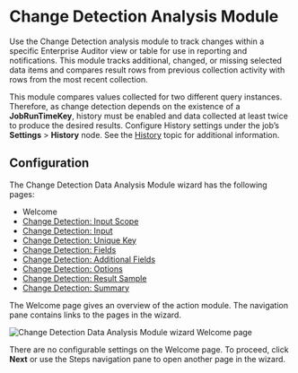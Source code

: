 # Change Detection Analysis Module

Use the Change Detection analysis module to track changes within a specific Enterprise Auditor view
or table for use in reporting and notifications. This module tracks additional, changed, or missing
selected data items and compares result rows from previous collection activity with rows from the
most recent collection.

This module compares values collected for two different query instances. Therefore, as change
detection depends on the existence of a **JobRunTimeKey**, history must be enabled and data
collected at least twice to produce the desired results. Configure History settings under the job’s
**Settings** > **History** node. See the
[History](/docs/accessanalyzer/11.6/accessanalyzer/admin/settings/history.md) topic
for additional information.

## Configuration

The Change Detection Data Analysis Module wizard has the following pages:

- Welcome
- [Change Detection: Input Scope](/docs/accessanalyzer/11.6/accessanalyzer/admin/analysis/changedetection/inputscope.md)
- [Change Detection: Input](/docs/accessanalyzer/11.6/accessanalyzer/admin/analysis/changedetection/input.md)
- [Change Detection: Unique Key](/docs/accessanalyzer/11.6/accessanalyzer/admin/analysis/changedetection/uniquekey.md)
- [Change Detection: Fields](/docs/accessanalyzer/11.6/accessanalyzer/admin/analysis/changedetection/fields.md)
- [Change Detection: Additional Fields](/docs/accessanalyzer/11.6/accessanalyzer/admin/analysis/changedetection/additionalfields.md)
- [Change Detection: Options](/docs/accessanalyzer/11.6/accessanalyzer/admin/analysis/changedetection/options.md)
- [Change Detection: Result Sample](/docs/accessanalyzer/11.6/accessanalyzer/admin/analysis/changedetection/resultsample.md)
- [Change Detection: Summary](/docs/accessanalyzer/11.6/accessanalyzer/admin/analysis/changedetection/summary.md)

The Welcome page gives an overview of the action module. The navigation pane contains links to the
pages in the wizard.

![Change Detection Data Analysis Module wizard Welcome page](/img/versioned_docs/activitymonitor_7.1/activitymonitor/install/welcome.webp)

There are no configurable settings on the Welcome page. To proceed, click **Next** or use the Steps
navigation pane to open another page in the wizard.
